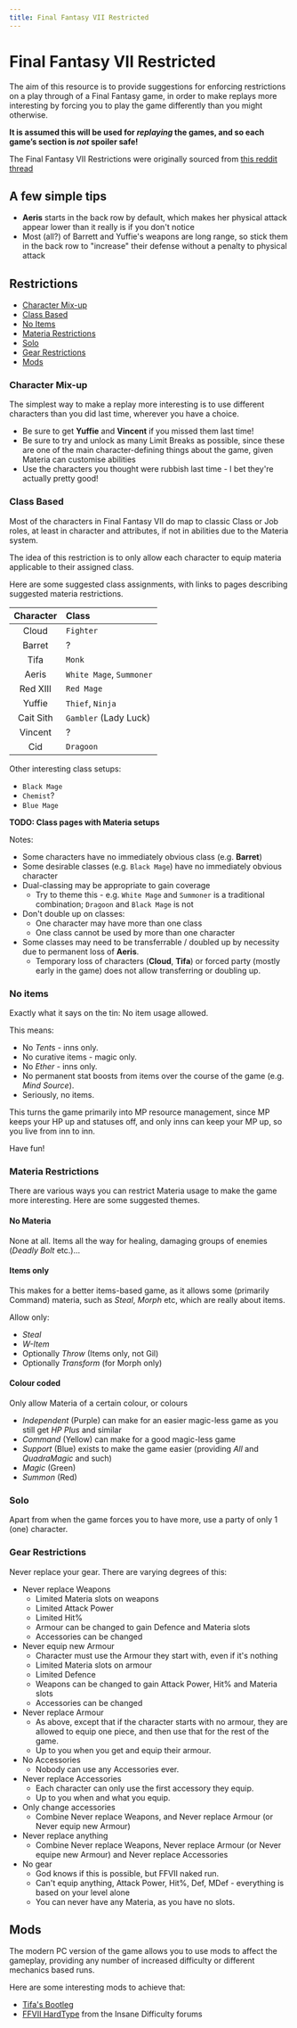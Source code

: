 ```yaml
---
title: Final Fantasy VII Restricted
---
```


# Final Fantasy VII Restricted

The aim of this resource is to provide suggestions for enforcing restrictions on a play through of a Final Fantasy game, in order to make replays more interesting by forcing you to play the game differently than you might otherwise.

**It is assumed this will be used for *replaying* the games, and so each game’s section is *not* spoiler safe!**

The Final Fantasy VII Restrictions were originally sourced from 
[this reddit thread](https://www.reddit.com/r/FinalFantasy/comments/3ff915/ffvii_restricted_replay_making_it_interesting/)

## A few simple tips
- **Aeris** starts in the back row by default, which makes her physical 
attack appear lower than it really is if you don't notice
- Most (all?) of Barrett and Yuffie's weapons are long range, 
so stick them in the back row to "increase" their defense without a penalty to physical attack


## Restrictions

- [Character Mix-up](#character-mix-up)
- [Class Based](#class-based)
- [No Items](#no-items)
- [Materia Restrictions](#materia-restrictions)
- [Solo](#solo)
- [Gear Restrictions](#gear-restrictions)
- [Mods](#mods)

### Character Mix-up
The simplest way to make a replay more interesting 
is to use different characters than you did last time, wherever you have a choice.

- Be sure to get **Yuffie** and **Vincent** if you missed them last time!
- Be sure to try and unlock as many Limit Breaks as possible, 
since these are one of the main character-defining things about the game, 
given Materia can customise abilities
- Use the characters you thought were rubbish last time - I bet they're actually pretty good!

### Class Based
Most of the characters in Final Fantasy VII do map to classic Class or Job roles, 
at least in character and attributes, if not in abilities due to the Materia system.

The idea of this restriction is to only allow each character to equip materia applicable to their assigned class.

Here are some suggested class assignments, with links to pages describing suggested materia restrictions.

Character | Class
:--------:|:-----
Cloud | `Fighter`
Barret | ?
Tifa | `Monk`
Aeris | `White Mage`, `Summoner`
Red XIII | `Red Mage`
Yuffie | `Thief`, `Ninja`
Cait Sith | `Gambler` (Lady Luck)
Vincent | ?
Cid | `Dragoon`

Other interesting class setups:

- `Black Mage`
- `Chemist`?
- `Blue Mage`

**TODO: Class pages with Materia setups**

Notes:

- Some characters have no immediately obvious class (e.g. **Barret**)
- Some desirable classes (e.g. `Black Mage`) have no immediately obvious character
- Dual-classing may be appropriate to gain coverage
  - Try to theme this - e.g. `White Mage` and `Summoner` is a traditional combination; `Dragoon` and `Black Mage` is not
- Don't double up on classes:
  - One character may have more than one class
  - One class cannot be used by more than one character
- Some classes may need to be transferrable / doubled up by necessity due to permanent loss of **Aeris**.
  - Temporary loss of characters (**Cloud**, **Tifa**) or forced party (mostly early in the game) 
  does not allow transferring or doubling up.

### No items
Exactly what it says on the tin: No item usage allowed.

This means:

- No *Tent*s - inns only.
- No curative items - magic only.
- No *Ether* - inns only.
- No permanent stat boosts from items over the course of the game (e.g. *Mind Source*).
- Seriously, no items.

This turns the game primarily into MP resource management, 
since MP keeps your HP up and statuses off, 
and only inns can keep your MP up, so you live from inn to inn.

Have fun!

### Materia Restrictions
There are various ways you can restrict Materia usage to make the game more interesting. Here are some suggested themes.

#### No Materia
None at all. Items all the way for healing, damaging groups of enemies (*Deadly Bolt* etc.)...

#### Items only
This makes for a better items-based game, as it allows some (primarily Command) materia, 
such as *Steal*, *Morph* etc, which are really about items.

Allow only:

- *Steal*
- *W-Item*
- Optionally *Throw* (Items only, not Gil)
- Optionally *Transform* (for Morph only)

#### Colour coded
Only allow Materia of a certain colour, or colours

- *Independent* (Purple) can make for an easier magic-less game as you still get *HP Plus* and similar
- *Command* (Yellow) can make for a good magic-less game
- *Support* (Blue) exists to make the game easier (providing *All* and *QuadraMagic* and such)
- *Magic* (Green)
- *Summon* (Red)

### Solo
Apart from when the game forces you to have more, use a party of only 1 (one) character.

### Gear Restrictions
Never replace your gear. There are varying degrees of this:

- Never replace Weapons
  - Limited Materia slots on weapons
  - Limited Attack Power
  - Limited Hit%
  - Armour can be changed to gain Defence and Materia slots
  - Accessories can be changed
- Never equip new Armour
  - Character must use the Armour they start with, even if it's nothing
  - Limited Materia slots on armour
  - Limited Defence
  - Weapons can be changed to gain Attack Power, Hit% and Materia slots
  - Accessories can be changed
- Never replace Armour
  - As above, except that if the character starts with no armour, 
  they are allowed to equip one piece, and then use that for the rest of the game.
  - Up to you when you get and equip their armour.
- No Accessories
  - Nobody can use any Accessories ever.
- Never replace Accessories
  - Each character can only use the first accessory they equip.
  - Up to you when and what you equip.
- Only change accessories
  - Combine Never replace Weapons, and Never replace Armour (or Never equip new Armour)
- Never replace anything
  - Combine Never replace Weapons, Never replace Armour (or Never equipe new Armour) and Never replace Accessories
- No gear
  - God knows if this is possible, but FFVII naked run.
  - Can't equip anything, Attack Power, Hit%, Def, MDef - everything is based on your level alone
  - You can never have any Materia, as you have no slots.
  
## Mods
The modern PC version of the game allows you to use mods to affect the gameplay, 
providing any number of increased difficulty or different mechanics based runs.

Here are some interesting mods to achieve that:

- [Tifa's Bootleg](http://forums.qhimm.com/?topic=13212.0)
- [FFVII HardType](http://www.insanedifficulty.com/board/index.php?/files/file/63-final-fantasy-vii-hard-type/) from the Insane Difficulty forums
